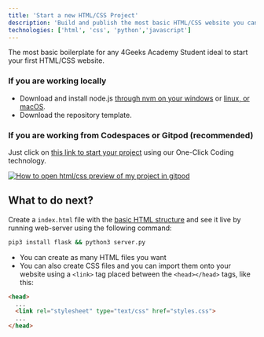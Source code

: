 ```yaml
---
title: 'Start a new HTML/CSS Project'
description: 'Build and publish the most basic HTML/CSS website you can build'
technologies: ['html', 'css', 'python','javascript']
---
```


The most basic boilerplate for any 4Geeks Academy Student ideal to start your first HTML/CSS website.

### If you are **working locally**

- Download and install node.js [through nvm on your windows](https://4geeks.com/how-to/nvm-install-windows) or [linux, or macOS](https://4geeks.com/how-to/install-node-nvm-mac-osx).
- Download the repository template.

### If you are working from Codespaces or Gitpod (recommended)

Just click on [this link to start your project](https://s.4geeks.com/start?repo=https://github.com/4GeeksAcademy/html-hello.git) using our One-Click Coding technology.

[![How to open html/css preview of my project in gitpod](https://github.com/4GeeksAcademy/Templates-Boilerplates/blob/master/static/img/hello-html-intro.png?raw=true)](https://youtu.be/dfbDCMu_p-0)

## What to do next?

Create a `index.html` file with the [basic HTML structure](http://content.breatheco.de/lesson/what-is-html-learn-html#page-structure) and see it live by running web-server using the following command:

```bash
pip3 install flask && python3 server.py
```

- You can create as many HTML files you want
- You can also create CSS files and you can import them onto your website using a `<link>` tag placed between the `<head></head>` tags, like this:

```html
<head>
  ...
  <link rel="stylesheet" type="text/css" href="styles.css">
  ...
</head>
```

